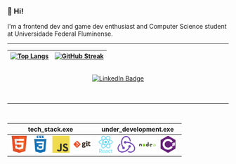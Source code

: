 ### 👾 Hi!
I'm a frontend dev and game dev enthusiast and Computer Science student at Universidade Federal Fluminense.

---

<div align="center">
 
| [![Top Langs](https://github-readme-stats.vercel.app/api/top-langs/?username=morgixin&layout=compact&theme=transparent)](https://github.com/anuraghazra/github-readme-stats)    |    [![GitHub Streak](http://github-readme-streak-stats.herokuapp.com?user=morgixin&theme=dark&background=000000&theme=transparent)](https://git.io/streak-stats) |
| ---------------|-----------------------|
 
 <br>
  <div id="badges">
    <a href="https://www.linkedin.com/in/ana-ferreira-92339417b/">
      <img src="https://img.shields.io/badge/LinkedIn-blue?style=for-the-badge&logo=linkedin&logoColor=white" alt="LinkedIn Badge"/>
    </a>  
  </div>
</div>

<br>
<br>

---
<br>

<div align="center">

  
  | tech_stack.exe | under_development.exe|
  | ---------------|-----------------------|
  | <img src="https://github.com/devicons/devicon/blob/master/icons/html5/html5-original.svg" title="HTML5" alt="HTML" width="40" height="40"/>&nbsp; <img src="https://github.com/devicons/devicon/blob/master/icons/css3/css3-plain-wordmark.svg"  title="CSS3" alt="CSS" width="40" height="40"/>&nbsp; <img src="https://github.com/devicons/devicon/blob/master/icons/javascript/javascript-original.svg" title="JavaScript" alt="JavaScript" width="40" height="40"/>&nbsp; <img src="https://github.com/devicons/devicon/blob/master/icons/git/git-original-wordmark.svg" title="Git" alt="Git" width="40" height="40"/> |  <img src="https://github.com/devicons/devicon/blob/master/icons/react/react-original-wordmark.svg" title="React" alt="React" width="40" height="40"/>&nbsp; <img src="https://github.com/devicons/devicon/blob/master/icons/redux/redux-original.svg" title="Redux" alt="Redux " width="40" height="40"/>&nbsp; <img src="https://github.com/devicons/devicon/blob/master/icons/nodejs/nodejs-original-wordmark.svg" title="NodeJS" alt="NodeJS" width="40" height="40"/>&nbsp; <img src="https://github.com/devicons/devicon/blob/master/icons/csharp/csharp-plain.svg" title="csharp" alt="CSharp" width="40" height="40"/>&nbsp; |
</div>
